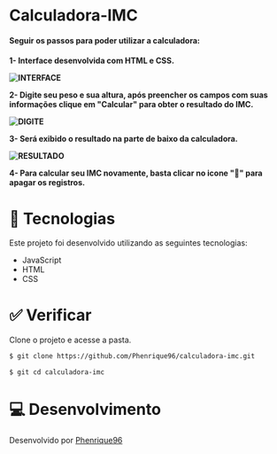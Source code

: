 <h1>Calculadora-IMC</h1>

<h4>Seguir os passos para poder utilizar a calculadora:<h4>

1- Interface desenvolvida com HTML e CSS.

![INTERFACE](https://github.com/Phenrique96/calculadora-imc/assets/99408681/26c413f2-4cd5-4413-9bd6-1286b8ffe0cb)


2- Digite seu peso e sua altura, após preencher os campos com suas informações clique em "Calcular" para obter o resultado do IMC.
  
![DIGITE](https://github.com/Phenrique96/calculadora-imc/assets/99408681/2b34bd04-45dd-4167-9e3d-5f47ae979e33)


3- Será exibido o resultado na parte de baixo da calculadora.
 
![RESULTADO](https://github.com/Phenrique96/calculadora-imc/assets/99408681/62d4faf8-9421-472c-a869-708faca04991)

4- Para calcular  seu IMC novamente, basta clicar no icone "🔄" para apagar os registros.
  
  
# 🧪 Tecnologias
 
  Este projeto foi desenvolvido utilizando as seguintes tecnologias:
  
  - JavaScript
  - HTML
  - CSS

  # ✅ Verificar
  
  Clone o projeto e acesse a pasta.
  ```bash
  $ git clone https://github.com/Phenrique96/calculadora-imc.git
  ```
  ```bash
  $ git cd calculadora-imc
  ```
  
  # 💻 Desenvolvimento
  
  Desenvolvido por [Phenrique96](https://github.com/Phenrique96)
